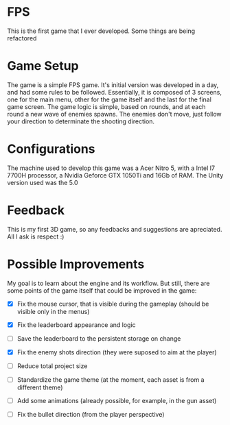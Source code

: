 # FPS
This is the first game that I ever developed. Some things are being refactored

# Game Setup
The game is a simple FPS game. It's initial version was developed in a day, and had some rules to be followed. Essentially, it is composed of 3 screens, one for the main menu, other for the game itself and the last for the final game screen. The game logic is simple, based on rounds, and at each round a new wave of enemies spawns. The enemies don't move, just follow your direction to determinate the shooting direction.

# Configurations
The machine used to develop this game was a Acer Nitro 5, with a Intel I7 7700H processor, a Nvidia Geforce GTX 1050Ti and 16Gb of RAM. The Unity version used was the 5.0

# Feedback
This is my first 3D game, so any feedbacks and suggestions are apreciated. All I ask is respect :)

# Possible Improvements
My goal is to learn about the engine and its workflow. But still, there are some points of the game itself that could be improved in the game:
- [x] Fix the mouse cursor, that is visible during the gameplay (should be visible only in the menus)
- [x] Fix the leaderboard appearance and logic
- [ ] Save the leaderboard to the persistent storage on change 
- [x] Fix the enemy shots direction (they were suposed to aim at the player)
- [ ] Reduce total project size
- [ ] Standardize the game theme (at the moment, each asset is from a different theme)
- [ ] Add some animations (already possible, for example, in the gun asset)
- [ ] Fix the bullet direction (from the player perspective)

